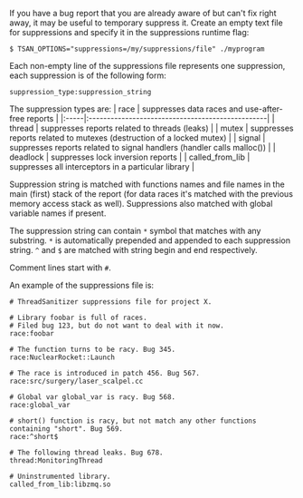 If you have a bug report that you are already aware of but can't fix right away, it may be useful to temporary suppress it.  Create an empty text file for suppressions and specify it in the suppressions runtime flag:
```
$ TSAN_OPTIONS="suppressions=/my/suppressions/file" ./myprogram
```

Each non-empty line of the suppressions file represents one suppression, each suppression is of the following form:
```
suppression_type:suppression_string
```
The suppression types are:
| race | suppresses data races and use-after-free reports |
|:-----|:-------------------------------------------------|
| thread | suppresses reports related to threads (leaks)    |
| mutex | suppresses reports related to mutexes (destruction of a locked mutex) |
| signal | suppresses reports related to signal handlers (handler calls malloc()) |
| deadlock | suppresses lock inversion reports                |
| called\_from\_lib | suppresses all interceptors in a particular library |

Suppression string is matched with functions names and file names in the main (first) stack of the report (for data races it's matched with the previous memory access stack as well).  Suppressions also matched with global variable names if present.

The suppression string can contain `*` symbol that matches with any substring.  `*` is automatically prepended and appended to each suppression string.  `^` and `$` are matched with string begin and end respectively.

Comment lines start with `#`.

An example of the suppressions file is:
```
# ThreadSanitizer suppressions file for project X.

# Library foobar is full of races.
# Filed bug 123, but do not want to deal with it now.
race:foobar

# The function turns to be racy. Bug 345.
race:NuclearRocket::Launch

# The race is introduced in patch 456. Bug 567.
race:src/surgery/laser_scalpel.cc

# Global var global_var is racy. Bug 568.
race:global_var

# short() function is racy, but not match any other functions containing "short". Bug 569.
race:^short$

# The following thread leaks. Bug 678.
thread:MonitoringThread

# Uninstrumented library.
called_from_lib:libzmq.so
```